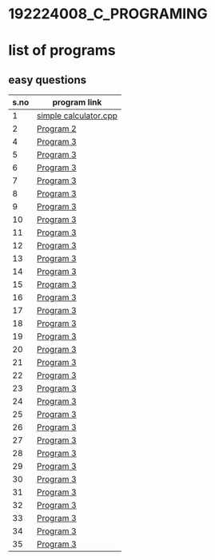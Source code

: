 # 192224008_C_PROGRAMING
# list of programs
## easy questions

| s.no | program link |
| --- | --- |
| 1 | [simple calculator.cpp]([https://www.example.com/program-1](https://github.com/Karthikdvl/192224008_C_PROGRAMING/blob/main/simple%20calculator.cpp)) |
| 2 | [Program 2](https://www.example.com/program-2) |
| 4 | [Program 3](https://www.example.com/program-3) |
| 5 | [Program 3](https://www.example.com/program-3) |
| 6 | [Program 3](https://www.example.com/program-3) |
| 7 | [Program 3](https://www.example.com/program-3) |
| 8 | [Program 3](https://www.example.com/program-3) |
| 9 | [Program 3](https://www.example.com/program-3) |
| 10 | [Program 3](https://www.example.com/program-3) |
| 11 | [Program 3](https://www.example.com/program-3) |
| 12 | [Program 3](https://www.example.com/program-3) |
| 13 | [Program 3](https://www.example.com/program-3) |
| 14 | [Program 3](https://www.example.com/program-3) |
| 15 | [Program 3](https://www.example.com/program-3) |
| 16 | [Program 3](https://www.example.com/program-3) |
| 17 | [Program 3](https://www.example.com/program-3) |
| 18 | [Program 3](https://www.example.com/program-3) |
| 19 | [Program 3](https://www.example.com/program-3) |
| 20 | [Program 3](https://www.example.com/program-3) |
| 21 | [Program 3](https://www.example.com/program-3) |
| 22 | [Program 3](https://www.example.com/program-3) |
| 23 | [Program 3](https://www.example.com/program-3) |
| 24 | [Program 3](https://www.example.com/program-3) |
| 25 | [Program 3](https://www.example.com/program-3) |
| 26 | [Program 3](https://www.example.com/program-3) |
| 27 | [Program 3](https://www.example.com/program-3) |
| 28 | [Program 3](https://www.example.com/program-3) |
| 29 | [Program 3](https://www.example.com/program-3) |
| 30 | [Program 3](https://www.example.com/program-3) |
| 31 | [Program 3](https://www.example.com/program-3) |
| 32 | [Program 3](https://www.example.com/program-3) |
| 33 | [Program 3](https://www.example.com/program-3) |
| 34 | [Program 3](https://www.example.com/program-3) |
| 35 | [Program 3](https://www.example.com/program-3) |



